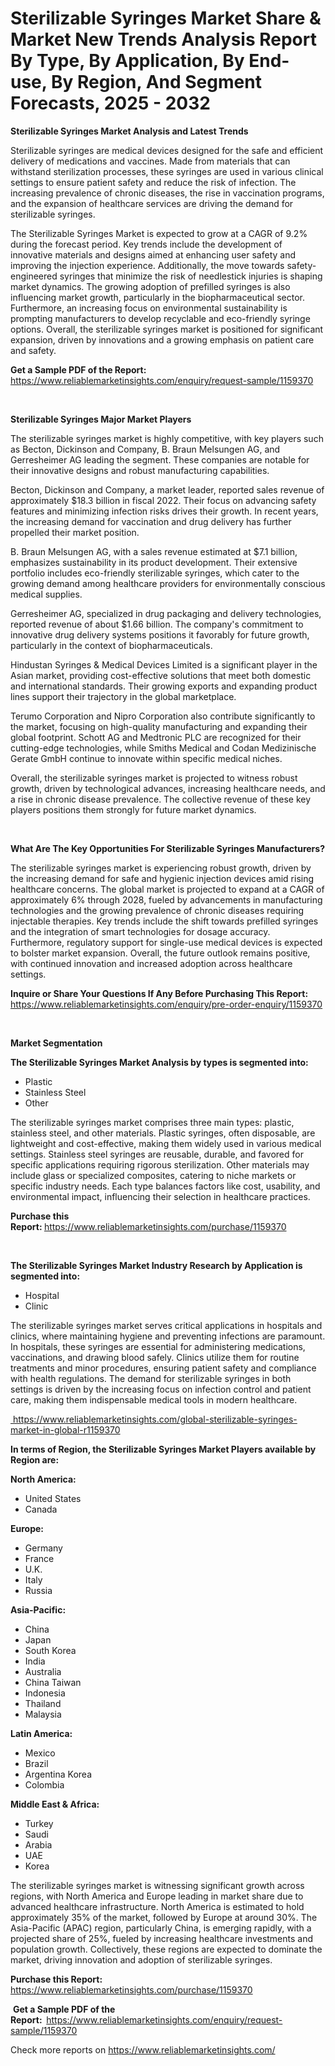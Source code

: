 <p><h1>Sterilizable Syringes Market Share & Market New Trends Analysis Report By Type, By Application, By End-use, By Region, And Segment Forecasts, 2025 - 2032</h1></p><p><strong>Sterilizable Syringes Market Analysis and Latest Trends</strong></p>
<p><p>Sterilizable syringes are medical devices designed for the safe and efficient delivery of medications and vaccines. Made from materials that can withstand sterilization processes, these syringes are used in various clinical settings to ensure patient safety and reduce the risk of infection. The increasing prevalence of chronic diseases, the rise in vaccination programs, and the expansion of healthcare services are driving the demand for sterilizable syringes.</p><p>The Sterilizable Syringes Market is expected to grow at a CAGR of 9.2% during the forecast period. Key trends include the development of innovative materials and designs aimed at enhancing user safety and improving the injection experience. Additionally, the move towards safety-engineered syringes that minimize the risk of needlestick injuries is shaping market dynamics. The growing adoption of prefilled syringes is also influencing market growth, particularly in the biopharmaceutical sector. Furthermore, an increasing focus on environmental sustainability is prompting manufacturers to develop recyclable and eco-friendly syringe options. Overall, the sterilizable syringes market is positioned for significant expansion, driven by innovations and a growing emphasis on patient care and safety.</p></p>
<p><strong>Get a Sample PDF of the Report:&nbsp;</strong> <a href="https://www.reliablemarketinsights.com/enquiry/request-sample/1159370?utm_campaign=2639&utm_medium=2&utm_source=Github&utm_content=ia&utm_term=22032025&utm_id=sterilizable-syringes">https://www.reliablemarketinsights.com/enquiry/request-sample/1159370</a></p>
<p>&nbsp;</p>
<p><strong>Sterilizable Syringes Major Market Players</strong></p>
<p><p>The sterilizable syringes market is highly competitive, with key players such as Becton, Dickinson and Company, B. Braun Melsungen AG, and Gerresheimer AG leading the segment. These companies are notable for their innovative designs and robust manufacturing capabilities.</p><p>Becton, Dickinson and Company, a market leader, reported sales revenue of approximately $18.3 billion in fiscal 2022. Their focus on advancing safety features and minimizing infection risks drives their growth. In recent years, the increasing demand for vaccination and drug delivery has further propelled their market position.</p><p>B. Braun Melsungen AG, with a sales revenue estimated at $7.1 billion, emphasizes sustainability in its product development. Their extensive portfolio includes eco-friendly sterilizable syringes, which cater to the growing demand among healthcare providers for environmentally conscious medical supplies. </p><p>Gerresheimer AG, specialized in drug packaging and delivery technologies, reported revenue of about $1.66 billion. The company's commitment to innovative drug delivery systems positions it favorably for future growth, particularly in the context of biopharmaceuticals.</p><p>Hindustan Syringes & Medical Devices Limited is a significant player in the Asian market, providing cost-effective solutions that meet both domestic and international standards. Their growing exports and expanding product lines support their trajectory in the global marketplace.</p><p>Terumo Corporation and Nipro Corporation also contribute significantly to the market, focusing on high-quality manufacturing and expanding their global footprint. Schott AG and Medtronic PLC are recognized for their cutting-edge technologies, while Smiths Medical and Codan Medizinische Gerate GmbH continue to innovate within specific medical niches.</p><p>Overall, the sterilizable syringes market is projected to witness robust growth, driven by technological advances, increasing healthcare needs, and a rise in chronic disease prevalence. The collective revenue of these key players positions them strongly for future market dynamics.</p></p>
<p>&nbsp;</p>
<p><strong>What Are The Key Opportunities For Sterilizable Syringes Manufacturers?</strong></p>
<p><p>The sterilizable syringes market is experiencing robust growth, driven by the increasing demand for safe and hygienic injection devices amid rising healthcare concerns. The global market is projected to expand at a CAGR of approximately 6% through 2028, fueled by advancements in manufacturing technologies and the growing prevalence of chronic diseases requiring injectable therapies. Key trends include the shift towards prefilled syringes and the integration of smart technologies for dosage accuracy. Furthermore, regulatory support for single-use medical devices is expected to bolster market expansion. Overall, the future outlook remains positive, with continued innovation and increased adoption across healthcare settings.</p></p>
<p><strong>Inquire or Share Your Questions If Any Before Purchasing This Report:</strong> <a href="https://www.reliablemarketinsights.com/enquiry/pre-order-enquiry/1159370?utm_campaign=2639&utm_medium=2&utm_source=Github&utm_content=ia&utm_term=22032025&utm_id=sterilizable-syringes">https://www.reliablemarketinsights.com/enquiry/pre-order-enquiry/1159370</a></p>
<p>&nbsp;</p>
<p><strong>Market Segmentation</strong></p>
<p><strong>The Sterilizable Syringes Market Analysis by types is segmented into:</strong></p>
<p><ul><li>Plastic</li><li>Stainless Steel</li><li>Other</li></ul></p>
<p><p>The sterilizable syringes market comprises three main types: plastic, stainless steel, and other materials. Plastic syringes, often disposable, are lightweight and cost-effective, making them widely used in various medical settings. Stainless steel syringes are reusable, durable, and favored for specific applications requiring rigorous sterilization. Other materials may include glass or specialized composites, catering to niche markets or specific industry needs. Each type balances factors like cost, usability, and environmental impact, influencing their selection in healthcare practices.</p></p>
<p><strong>Purchase this Report:&nbsp;</strong><a href="https://www.reliablemarketinsights.com/purchase/1159370?utm_campaign=2639&utm_medium=2&utm_source=Github&utm_content=ia&utm_term=22032025&utm_id=sterilizable-syringes">https://www.reliablemarketinsights.com/purchase/1159370</a></p>
<p>&nbsp;</p>
<p><strong>The Sterilizable Syringes Market Industry Research by Application is segmented into:</strong></p>
<p><ul><li>Hospital</li><li>Clinic</li></ul></p>
<p><p>The sterilizable syringes market serves critical applications in hospitals and clinics, where maintaining hygiene and preventing infections are paramount. In hospitals, these syringes are essential for administering medications, vaccinations, and drawing blood safely. Clinics utilize them for routine treatments and minor procedures, ensuring patient safety and compliance with health regulations. The demand for sterilizable syringes in both settings is driven by the increasing focus on infection control and patient care, making them indispensable medical tools in modern healthcare.</p></p>
<p><a href="https://www.reliablemarketinsights.com/global-sterilizable-syringes-market-in-global-r1159370?utm_campaign=2639&utm_medium=2&utm_source=Github&utm_content=ia&utm_term=22032025&utm_id=sterilizable-syringes">&nbsp;https://www.reliablemarketinsights.com/global-sterilizable-syringes-market-in-global-r1159370</a></p>
<p><strong>In terms of Region, the Sterilizable Syringes Market Players available by Region are:</strong></p>
<p>
    <p> <strong> North America: </strong>
        <ul>
            <li>United States</li>
            <li>Canada</li>
        </ul>
        </p> 
    <p> <strong> Europe: </strong>
        <ul>
            <li>Germany</li>
            <li>France</li>
            <li>U.K.</li>
            <li>Italy</li>
            <li>Russia</li>
        </ul>
        </p> 
    <p> <strong> Asia-Pacific: </strong>
        <ul>
            <li>China</li>
            <li>Japan</li>
            <li>South Korea</li>
            <li>India</li>
            <li>Australia</li>
            <li>China Taiwan</li>
            <li>Indonesia</li>
            <li>Thailand</li>
            <li>Malaysia</li>
        </ul>
        </p> 
    <p> <strong> Latin America: </strong>
        <ul>
            <li>Mexico</li>
            <li>Brazil</li>
            <li>Argentina Korea</li>
            <li>Colombia</li>
        </ul>
        </p> 
    <p> <strong> Middle East & Africa: </strong>
        <ul>
            <li>Turkey</li>
            <li>Saudi</li>
            <li>Arabia</li>
            <li>UAE</li>
            <li>Korea</li>
        </ul>
    </p>
    </p>
<p><p>The sterilizable syringes market is witnessing significant growth across regions, with North America and Europe leading in market share due to advanced healthcare infrastructure. North America is estimated to hold approximately 35% of the market, followed by Europe at around 30%. The Asia-Pacific (APAC) region, particularly China, is emerging rapidly, with a projected share of 25%, fueled by increasing healthcare investments and population growth. Collectively, these regions are expected to dominate the market, driving innovation and adoption of sterilizable syringes.</p></p>
<p><strong>Purchase this Report: </strong><a href="https://www.reliablemarketinsights.com/purchase/1159370?utm_campaign=2639&utm_medium=2&utm_source=Github&utm_content=ia&utm_term=22032025&utm_id=sterilizable-syringes">https://www.reliablemarketinsights.com/purchase/1159370</a></p>
<p>&nbsp;<strong>Get a Sample PDF of the Report:&nbsp;&nbsp;</strong><a href="https://www.reliablemarketinsights.com/enquiry/request-sample/1159370?utm_campaign=2639&utm_medium=2&utm_source=Github&utm_content=ia&utm_term=22032025&utm_id=sterilizable-syringes">https://www.reliablemarketinsights.com/enquiry/request-sample/1159370</a></p>
<p><strong></strong></p>
<p>Check more reports on <a href="https://www.reliablemarketinsights.com/?utm_campaign=2639&utm_medium=2&utm_source=Github&utm_content=ia&utm_term=22032025&utm_id=sterilizable-syringes">https://www.reliablemarketinsights.com/</a></p>